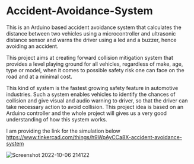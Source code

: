 # Accident-Avoidance-System
This is an Arduino based accident avoidance system that calculates the distance between two vehicles using a microcontroller and ultrasonic distance sensor and warns the driver using a led and a buzzer, hence avoiding an accident.

This project aims at creating forward collision mitigation system that provides a level playing ground for all vehicles, regardless of make, age, type or model, when it comes to possible safety risk one can face on the road and at a minimal cost.

This kind of system is the fastest growing safety feature in automotive industries. Such a system enables vehicles to identify the chances of collision and give visual and audio warning to driver, so that the driver can take necessary action to avoid collision. This project idea is based on an Arduino controller and the whole project will gives us a very good understanding of how this system works.

I am providing the link for the simulation below https://www.tinkercad.com/things/h9WpAyCCa8X-accident-avoidance-system

![Screenshot 2022-10-06 214122](https://user-images.githubusercontent.com/67791767/194414480-250496a2-ef0b-4ecc-8933-7dde63a75a56.jpg)
